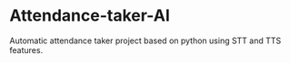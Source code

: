 # Attendance-taker-AI
Automatic attendance taker project based on python using STT and TTS features.

